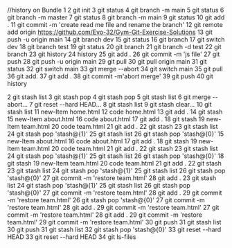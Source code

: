 //history on Bundle 1
   2 git init
   3 git status
   4 git branch -m main
   5 git status
   6 git branch -m master
   7 git status
   8 git branch -m main
   9 git status
  10 git add .
  11 git commit -m 'create read me file and rename the branch'
  12 git remote add origin https://github.com/Evo-32/Gym-Git-Exercise-Solutions
  13 git push -u origin main
  14 git branch dev
  15 git status
  16  git branch
  17 git switch dev
  18 git branch test
  19 git status
  20 git branch
  21 git branch -d test
  22 git branch
  23 git history
  24 history
  25 git add .
  26 git commit -m 'js file'
  27 git push
  28 git push -u origin main
  29 git pull
  30 git pull origin main
  31 git status
  32 git switch main
  33 git merge --abort
  34 git switch main
  35 git pull
  36 git add.
  37 git add .
  38 git commit -m'abort merge'
  39 git push
  40 git history

  2 git stash list
   3 git stash pop
   4 git stash pop
   5 git stash list
   6 git merge --abort...
   7 git reset --hard HEAD...
   8 git stash list
   9 git stash clear...
  10 git stash list
  11 new-Item home.html
  12 code home.html
  13 git add .
  14 git stash
  15 new-Item about.html
  16 code about.html
  17 git add .
  18 git stash
  19 new-Item team.html
  20 code team.html
  21 git add .
  22 git stash
  23 git stash list
  24 git stash pop 'stash@{1}'
  25 git stash list
  26 git stash pop 'stash@{0}'
  15 new-Item about.html
  16 code about.html
  17 git add .
  18 git stash
  19 new-Item team.html
  20 code team.html
  21 git add .
  22 git stash
  23 git stash list
  24 git stash pop 'stash@{1}'
  25 git stash list
  26 git stash pop 'stash@{0}'
  18 git stash
  19 new-Item team.html
  20 code team.html
  21 git add .
  22 git stash
  23 git stash list
  24 git stash pop 'stash@{1}'
  25 git stash list
  26 git stash pop 'stash@{0}'
  27 git commit -m 'restore team.html'
  28 git add .
  23 git stash list
  24 git stash pop 'stash@{1}'
  25 git stash list
  26 git stash pop 'stash@{0}'
  27 git commit -m 'restore team.html'
  28 git add .
  29 git commit -m 'restore team.html'
  26 git stash pop 'stash@{0}'
  27 git commit -m 'restore team.html'
  28 git add .
  29 git commit -m 'restore team.html'
  27 git commit -m 'restore team.html'
  28 git add .
  29 git commit -m 'restore team.html'
  29 git commit -m 'restore team.html'
  30 git push
  31 git stash list
  30 git push
  31 git stash list
  32 git stash pop 'stash@{0}'
  33 git reset --hard HEAD
  33 git reset --hard HEAD
  34 git ls-files